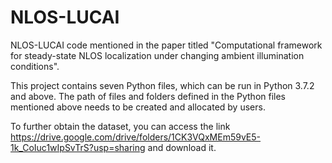# NLOS-LUCAI
NLOS-LUCAI code mentioned in the paper titled "Computational framework for steady-state NLOS localization under changing ambient illumination conditions".

This project contains seven Python files, which can be run in Python 3.7.2 and above.
The path of files and folders defined in the Python files mentioned above needs to be created and allocated by users.

To further obtain the dataset, you can access the link https://drive.google.com/drive/folders/1CK3VQxMEm59vE5-1k_CoIuc1wIpSvTrS?usp=sharing and download it.
